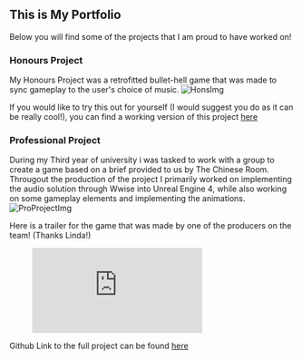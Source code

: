 ## This is My Portfolio

Below you will find some of the projects that I am proud to have worked on!

### Honours Project

My Honours Project was a retrofitted bullet-hell game that was made to sync gameplay to the user's choice of music.
![HonsImg](https://images.squarespace-cdn.com/content/v1/5355d604e4b03c3e9896e131/1577216537446-HXRWC1QZN7WEXSABEWI3/ke17ZwdGBToddI8pDm48kLl76CqolYQpYCK1tQUkpCVZw-zPPgdn4jUwVcJE1ZvWQUxwkmyExglNqGp0IvTJZUJFbgE-7XRK3dMEBRBhUpxWNZ_v0dkiu6uws_J5Elwz91lXp-SVV4UdMxBg-Z-H5QRqoF1H6j8zvH_S4H66Thg/image-asset.png?format=1000w)

If you would like to try this out for yourself (I would suggest you do as it can be really cool!), you can find a working version of this project [here](https://drive.google.com/file/d/18sdUkHjLTAIPIne3IwIdoNyQPl4VYGkK/view?usp=sharing)


### Professional Project

During my Third year of university i was tasked to work with a group to create a game based on a brief provided to us by The Chinese Room. Througout the production of the project I primarily worked on implementing the audio solution through Wwise into Unreal Engine 4, while also working on some gameplay elements and implementing the animations.
![ProProjectImg](https://lh3.googleusercontent.com/UPnPu3RZCih47UPXrGoY-oQH7HXXp7TS82iEcrO139nOgTd1S2Lz2OF4mKxayaQ2vuzjcY_mHK7CAstwt-83DjNxygy74GdbRd4dS7cEnxfbjHTtGLZ4O0hawMH-l21IUmHEdYTjxw=w2400)

Here is a trailer for the game that was made by one of the producers on the team! (Thanks Linda!)
<figure width="560" height="315">
  <iframe src="https://www.youtube.com/embed/ZPN_TFEnZ_U" frameborder="0" allowfullscreen="true"> </iframe>
</figure>

Github Link to the full project can be found [here](https://github.com/GRodger99/DES310_Project-1)

